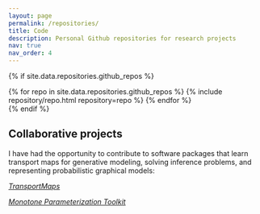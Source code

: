 ```yaml
---
layout: page
permalink: /repositories/
title: Code
description: Personal Github repositories for research projects
nav: true
nav_order: 4
---
```


<!-- 1. ATM (Matlab): Adaptive algorithm for learning structured transport maps from samples
2. StochasticMaps (Matlab): Sequential Bayesian inference for non-Gaussian dynamical systems 
3. TransportMaps (Python): Learning parametric transformations between probability distributions 
4. GreedyPC (Matlab): Greedy algorithm for constructing sparse polynomial approximations
5. BOCS (Python/Matlab): Bayesian optimization for solving black-box combinatorial problems
 -->

{% if site.data.repositories.github_repos %}
<div class="repositories d-flex flex-wrap flex-md-row flex-column justify-content-between align-items-center">
  {% for repo in site.data.repositories.github_repos %}
    {% include repository/repo.html repository=repo %}
  {% endfor %}
</div>
{% endif %}


## Collaborative projects

I have had the opportunity to contribute to software packages that learn transport maps for generative modeling, solving inference problems, and representing probabilistic graphical models:

[*TransportMaps*](https://transportmaps.mit.edu)

[*Monotone Parameterization Toolkit*](https://measuretransport.github.io/MParT/)
